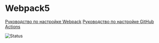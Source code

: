# Webpack5

[Руководство по настройке Webpack](https://webpack.js.org/guides/)
[Руководство по настройке GitHub Actions](https://docs.github.com/en/actions/quickstart)

![Status](https://github.com/SBoyarkin/ahj-dom/actions/workflows/WORKFLOW-FILE/badge.svg)



